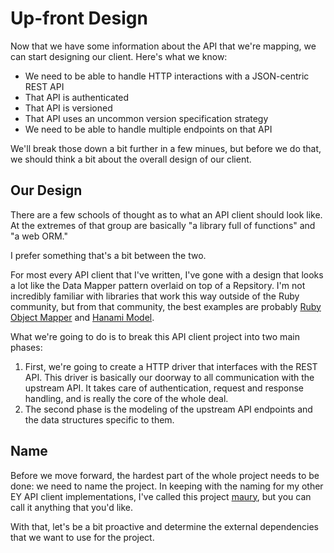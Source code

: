 # Up-front Design #

Now that we have some information about the API that we're mapping, we can start designing our client. Here's what we know:

* We need to be able to handle HTTP interactions with a JSON-centric REST API
* That API is authenticated
* That API is versioned
* That API uses an uncommon version specification strategy
* We need to be able to handle multiple endpoints on that API

We'll break those down a bit further in a few minues, but before we do that, we should think a bit about the overall design of our client.

## Our Design ##

There are a few schools of thought as to what an API client should look like. At the extremes of that group are basically "a library full of functions" and "a web ORM."

I prefer something that's a bit between the two.

For most every API client that I've written, I've gone with a design that looks a lot like the Data Mapper pattern overlaid on top of a Repsitory. I'm not incredibly familiar with libraries that work this way outside of the Ruby community, but from that community, the best examples are probably [Ruby Object Mapper](http://rom-rb.org/) and [Hanami Model](https://github.com/hanami/model).

What we're going to do is to break this API client project into two main phases:

1. First, we're going to create a HTTP driver that interfaces with the REST API. This driver is basically our doorway to all communication with the upstream API. It takes care of authentication, request and response handling, and is really the core of the whole deal.
2. The second phase is the modeling of the upstream API endpoints and the data structures specific to them.

## Name ##

Before we move forward, the hardest part of the whole project needs to be done: we need to name the project. In keeping with the naming for my other EY API client implementations, I've called this project [maury](https://en.wikipedia.org/wiki/Maurice_W._Graham), but you can call it anything that you'd like.

With that, let's be a bit proactive and determine the external dependencies that we want to use for the project.


